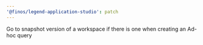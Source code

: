 ```yaml
---
'@finos/legend-application-studio': patch
---
```


Go to snapshot version of a workspace if there is one when creating an Ad-hoc query
